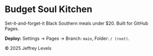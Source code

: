 # Budget Soul Kitchen

Set-it-and-forget-it Black Southern meals under $20. Built for GitHub Pages.

**Deploy:** Settings → Pages → Branch: `main`, Folder: `/ (root)`.

© 2025 Jeffrey Levels
